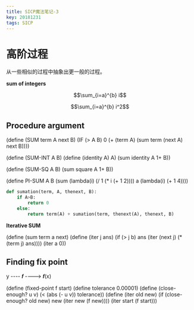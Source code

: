 ```yaml
---
title: SICP魔法笔记-3
key: 20181231
tags: SICP
---
```



# 高阶过程

从一些相似的过程中抽象出更一般的过程。

**sum of integers**

$$\sum_{i=a}^{b} i$$

$$\sum_{i=a}^{b} i^2$$

## Procedure argument

(define (SUM term A next B)
(IF (> A B) 
    0
    (+ (term A)
        (sum term
            (next A)
            next
            B))))

(define (SUM-INT A B)
    (define (identity A) A)
    (sum identity A 1+ B))

(define (SUM-SQ A B)
    (sum square A 1+ B))

(define PI-SUM A B 
    (sum (lambda(i) (/ 1 (* i (+ 1 2))))
    a
    (lambda(i) (+ 1 4))))

```python
def sumation(term, A, thenext, B):
    if A>B:
        return 0
    else:
        return term(A) + sumation(term, thenext(A), thenext, B)
```

**Iterative SUM**

(define (sum term a next)
    (define (iter j ans)
        (if (> j b)
            ans
        (iter (next j)
              (* (term j) ans))))
    (iter a 0))


## Finding fix point

y ---- 𝒇 ----> 𝒇(x)

(define (fixed-point f start)
    (define tolerance 0.00001)
    (define (close-enough? u v)
        (< (abs (- u v)) tolerance))
    (define (iter old new)
        (if (close-enough? old new)
            new
            (iter new (f new))))
    (iter start (f start)))

